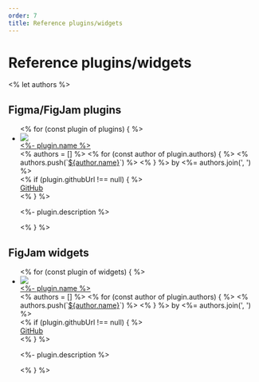 ```yaml
---
order: 7
title: Reference plugins/widgets
---
```


# Reference plugins/widgets

<% let authors %>

## Figma/FigJam plugins

<div>
<ul>
<% for (const plugin of plugins) { %>
<li class="plugin">
<a href="https://figma.com/community/plugin/<%- plugin.id %>" target="_blank" rel="nofollow" class="plugin__image">
<div class="image image--large"><img src="https://figma.com/community/plugin/<%- plugin.id %>/icon" /></div>
</a>
<div class="plugin__main">
<div class="plugin__meta">
<div class="plugin__name"><a href="https://figma.com/community/plugin/<%- plugin.id %>" target="_blank" rel="nofollow"><%- plugin.name %></a></div>
<div class="plugin__meta-inner">
<div class="plugin__authors">
<% authors = [] %>
<% for (const author of plugin.authors) { %>
  <% authors.push(`<a href="${author.url}" target="_blank" rel="nofollow">${author.name}</a>`) %>
<% } %>
by <%= authors.join(', ') %>
</div>
<% if (plugin.githubUrl !== null) { %>
<div class="plugin__github">
<a href="<%- plugin.githubUrl %>" target="_blank" rel="nofollow">GitHub</a>
</div>
<% } %>
</div>
</div>
<p class="plugin__description"><%- plugin.description %></p>
</div>
</li>
<% } %>
</ul>
</div>

## FigJam widgets

<div>
<ul>
<% for (const plugin of widgets) { %>
<li class="plugin">
<a href="https://figma.com/community/widget/<%- plugin.id %>" target="_blank" rel="nofollow" class="plugin__image">
<div class="image image--large"><img src="https://figma.com/community/widget/<%- plugin.id %>/icon" /></div>
</a>
<div class="plugin__main">
<div class="plugin__meta">
<div class="plugin__name"><a href="https://figma.com/community/widget/<%- plugin.id %>" target="_blank" rel="nofollow"><%- plugin.name %></a></div>
<div class="plugin__meta-inner">
<div class="plugin__authors">
<% authors = [] %>
<% for (const author of plugin.authors) { %>
  <% authors.push(`<a href="${author.url}" target="_blank" rel="nofollow">${author.name}</a>`) %>
<% } %>
by <%= authors.join(', ') %>
</div>
<% if (plugin.githubUrl !== null) { %>
<div class="plugin__github">
<a href="<%- plugin.githubUrl %>" target="_blank" rel="nofollow">GitHub</a>
</div>
<% } %>
</div>
</div>
<p class="plugin__description"><%- plugin.description %></p>
</div>
</li>
<% } %>
</ul>
</div>
